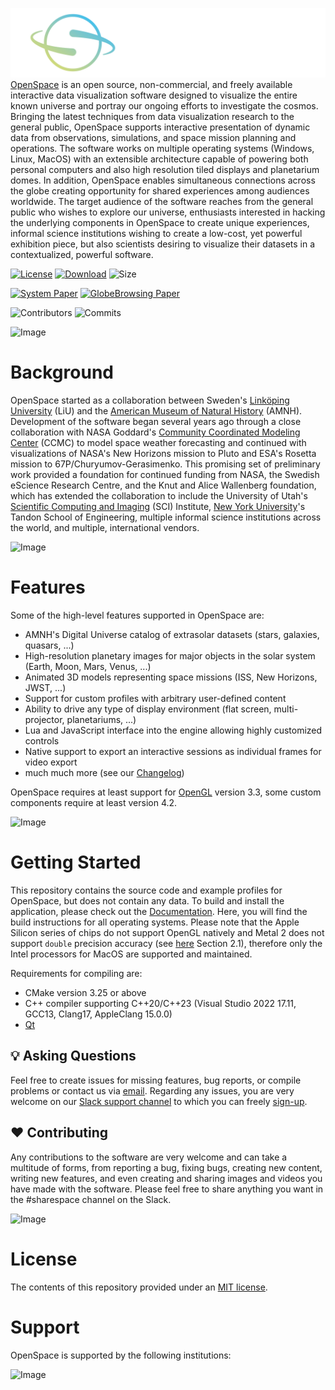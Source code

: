 ![OpenSpace Logo](/data/openspace-horiz-logo-crop.png)
[OpenSpace](http://openspaceproject.com) is an open source, non-commercial, and freely available interactive data visualization software designed to visualize the entire known universe and portray our ongoing efforts to investigate the cosmos. Bringing the latest techniques from data visualization research to the general public, OpenSpace supports interactive presentation of dynamic data from observations, simulations, and space mission planning and operations. The software works on multiple operating systems (Windows, Linux, MacOS) with an extensible architecture capable of powering both personal computers and also high resolution tiled displays and planetarium domes. In addition, OpenSpace enables simultaneous connections across the globe creating opportunity for shared experiences among audiences worldwide. The target audience of the software reaches from the general public who wishes to explore our universe, enthusiasts interested in hacking the underlying components in OpenSpace to create unique experiences, informal science institutions wishing to create a low-cost, yet powerful exhibition piece, but also scientists desiring to visualize their datasets in a contextualized, powerful software.

[![License](https://img.shields.io/badge/License-MIT-purple.svg?style=flat-square)](LICENSE)
[![Download](https://img.shields.io/github/v/tag/OpenSpace/OpenSpace?label=Version&color=maroon&style=flat-square)](https://www.openspaceproject.com/installation)
![Size](https://img.shields.io/github/repo-size/OpenSpace/OpenSpace?style=flat-square&color=red)

[![System Paper](https://img.shields.io/badge/System%20Paper-10.1109%2FTVCG.2019.2934259-blue?style=flat-square)](https://doi.org/10.1109/TVCG.2019.2934259)
[![GlobeBrowsing Paper](https://img.shields.io/badge/GlobeBrowsing%20Paper-https%3A%2F%2Fdoi.org%2F10.1109%2FTVCG.2017.2743958-blue?style=flat-square)](https://doi.org/10.1109/TVCG.2017.2743958)

![Contributors](https://img.shields.io/github/contributors/OpenSpace/OpenSpace?style=flat-square)
![Commits](https://img.shields.io/github/commit-activity/m/OpenSpace/OpenSpace?color=green&style=flat-square)

![Image](https://docs.openspaceproject.com/latest/_static/images/collection.jpg)


# Background
OpenSpace started as a collaboration between Sweden's [Linköping University](https://immvis.github.io) (LiU) and the [American Museum of Natural History](https://www.amnh.org) (AMNH). Development of the software began several years ago through a close collaboration with NASA Goddard's [Community Coordinated Modeling Center](https://ccmc.gsfc.nasa.gov) (CCMC) to model space weather forecasting and continued with visualizations of NASA's New Horizons mission to Pluto and ESA's Rosetta mission to 67P/Churyumov-Gerasimenko. This promising set of preliminary work provided a foundation for continued funding from NASA, the Swedish eScience Research Centre, and the Knut and Alice Wallenberg foundation, which has extended the collaboration to include the University of Utah's [Scientific Computing and Imaging](https://www.sci.utah.edu) (SCI) Institute, [New York University](https://www.nyu.edu)'s Tandon School of Engineering, multiple informal science institutions across the world, and multiple, international vendors.

![Image](https://docs.openspaceproject.com/latest/_static/images/presentation.jpg)


# Features
Some of the high-level features supported in OpenSpace are:
  - AMNH's Digital Universe catalog of extrasolar datasets (stars, galaxies, quasars, ...)
  - High-resolution planetary images for major objects in the solar system (Earth, Moon, Mars, Venus, ...)
  - Animated 3D models representing space missions (ISS, New Horizons, JWST, ...)
  - Support for custom profiles with arbitrary user-defined content
  - Ability to drive any type of display environment (flat screen, multi-projector, planetariums, ...)
  - Lua and JavaScript interface into the engine allowing highly customized controls
  - Native support to export an interactive sessions as individual frames for video export
  - much much more (see our [Changelog](http://wiki.openspaceproject.com/docs/general/releases))

OpenSpace requires at least support for [OpenGL](https://www.opengl.org/) version 3.3, some custom components require at least version 4.2.

![Image](https://docs.openspaceproject.com/latest/_static/images/display-systems.jpg)


# Getting Started
This repository contains the source code and example profiles for OpenSpace, but does not contain any data. To build and install the application, please check out the [Documentation](https://docs.openspaceproject.com). Here, you will find the build instructions for all operating systems. Please note that the Apple Silicon series of chips do not support OpenGL natively and Metal 2 does not support `double` precision accuracy (see [here](https://developer.apple.com/metal/Metal-Shading-Language-Specification.pdf) Section 2.1), therefore only the Intel processors for MacOS are supported and maintained.

Requirements for compiling are:
  - CMake version 3.25 or above
  - C++ compiler supporting C++20/C++23 (Visual Studio 2022 17.11, GCC13, Clang17, AppleClang 15.0.0)
  - [Qt](http://www.qt.io/download)


## :bulb: Asking Questions
Feel free to create issues for missing features, bug reports, or compile problems or contact us via [email](mailto:support@openspaceproject.com?subject=OpenSpace:). Regarding any issues, you are very welcome on our [Slack support channel](https://openspacesupport.slack.com) to which you can freely [sign-up](https://join.slack.com/t/openspacesupport/shared_invite/zt-24uhn3wvo-gCGHgjg2m9tHzKUEb_FyMQ).

## :heart: Contributing
Any contributions to the software are very welcome and can take a multitude of forms, from reporting a bug, fixing bugs, creating new content, writing new features, and even creating and sharing images and videos you have made with the software. Please feel free to share anything you want in the #sharespace channel on the Slack.

![Image](https://docs.openspaceproject.com/latest/_static/images/himalaya-nkpg-dome.jpg)


# License
The contents of this repository provided under an [MIT license](https://github.com/OpenSpace/OpenSpace/blob/master/LICENSE.md).


# Support
OpenSpace is supported by the following institutions:

![Image](https://docs.openspaceproject.com/latest/_static/logos/sponsors.png)
